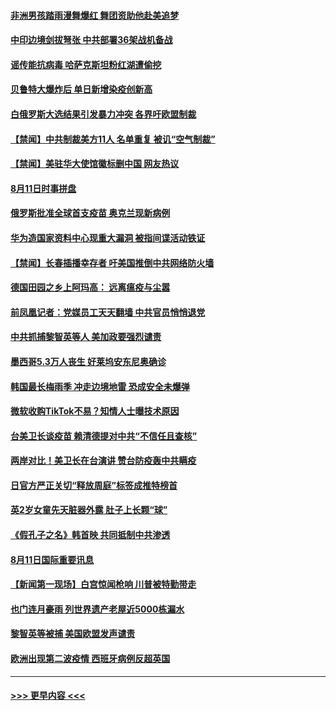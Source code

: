 #### [非洲男孩踏雨漫舞爆红 舞团资助他赴美追梦](../pages/prog202/a102916271.md?t=08121602) 
#### [中印边境剑拔弩张 中共部署36架战机备战](../pages/prog202/a102916158.md?t=08121602) 
#### [谣传能抗病毒 哈萨克斯坦粉红湖遭偷挖](../pages/prog202/a102916156.md?t=08121602) 
#### [贝鲁特大爆炸后 单日新增染疫创新高](../pages/prog202/a102916110.md?t=08121602) 
#### [白俄罗斯大选结果引发暴力冲突 各界吁欧盟制裁](../pages/prog202/a102915738.md?t=08121602) 
#### [【禁闻】中共制裁美方11人 名单重复 被讥“空气制裁”](../pages/prog202/a102915966.md?t=08121602) 
#### [【禁闻】美驻华大使馆徽标删中国 网友热议](../pages/prog202/a102915929.md?t=08121602) 
#### [8月11日时事拼盘](../pages/prog202/a102915887.md?t=08121602) 
#### [俄罗斯批准全球首支疫苗 奥克兰现新病例](../pages/prog202/a102915892.md?t=08121602) 
#### [华为造国家资料中心现重大漏洞 被指间谍活动铁证](../pages/prog202/a102915854.md?t=08121602) 
#### [【禁闻】长春插播幸存者 吁美国推倒中共网络防火墙](../pages/prog202/a102915862.md?t=08121602) 
#### [德国田园之乡上阿玛高： 远离瘟疫与尘嚣](../pages/prog202/a102915823.md?t=08121602) 
#### [前凤凰记者：党媒员工天天翻墙 中共官员悄悄退党](../pages/prog202/a102915742.md?t=08121602) 
#### [中共抓捕黎智英等人 美加政要强烈谴责](../pages/prog202/a102915777.md?t=08121602) 
#### [墨西哥5.3万人丧生 好莱坞安东尼奥确诊](../pages/prog202/a102915766.md?t=08121602) 
#### [韩国最长梅雨季 冲走边境地雷 恐成安全未爆弹](../pages/prog202/a102915726.md?t=08121602) 
#### [微软收购TikTok不易？知情人士曝技术原因](../pages/prog202/a102915709.md?t=08121602) 
#### [台美卫长谈疫苗 赖清德提对中共“不信任且查核”](../pages/prog202/a102915701.md?t=08121602) 
#### [两岸对比！美卫长在台演讲 赞台防疫轰中共瞒疫](../pages/prog202/a102915696.md?t=08121602) 
#### [日官方严正关切“释放周庭”标签成推特榜首](../pages/prog202/a102915699.md?t=08121602) 
#### [英2岁女童先天脏器外露 肚子上长颗“球”](../pages/prog202/a102915643.md?t=08121602) 
#### [《假孔子之名》韩首映 共同抵制中共渗透](../pages/prog202/a102915680.md?t=08121602) 
#### [8月11日国际重要讯息](../pages/prog202/a102915576.md?t=08121602) 
#### [【新闻第一现场】白宫惊闻枪响 川普被特勤带走](../pages/prog202/a102915521.md?t=08121602) 
#### [也门连月豪雨 列世界遗产老屋近5000栋漏水](../pages/prog202/a102915343.md?t=08121602) 
#### [黎智英等被捕 美国欧盟发声谴责](../pages/prog202/a102915303.md?t=08121602) 
#### [欧洲出现第二波疫情 西班牙病例反超英国](../pages/prog202/a102915073.md?t=08121602) 

----
#### [ >>> 更早内容 <<< ](../indexes/prog202-earlier.md)
